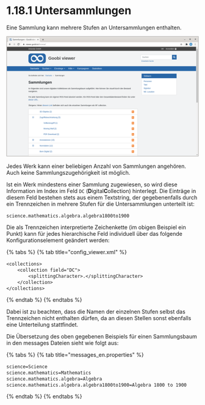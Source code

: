 # 1.18.1 Untersammlungen

Eine Sammlung kann mehrere Stufen an Untersammlungen enthalten.

![Sammlungen](../../../.gitbook/assets/conf_1.18.1.png)

Jedes Werk kann einer beliebigen Anzahl von Sammlungen angehören. Auch keine Sammlungszugehörigkeit ist möglich.

Ist ein Werk mindestens einer Sammlung zugewiesen, so wird diese Information im Index im Feld `DC` \(**D**igital**C**ollection\) hinterlegt. Die Einträge in diesem Feld bestehen stets aus einem Textstring, der gegebenenfalls durch ein Trennzeichen in mehrere Stufen für die Untersammlungen unterteilt ist:

```text
science.mathematics.algebra.algebra1800to1900
```

Die als Trennzeichen interpretierte Zeichenkette \(im obigen Beispiel ein Punkt\) kann für jedes hierarchische Feld individuell über das folgende Konfigurationselement geändert werden:

{% tabs %}
{% tab title="config\_viewer.xml" %}
```markup
<collections>
    <collection field="DC">
        <splittingCharacter>.</splittingCharacter>
    </collection>
</collections>
```
{% endtab %}
{% endtabs %}

Dabei ist zu beachten, dass die Namen der einzelnen Stufen selbst das Trennzeichen nicht enthalten dürfen, da an diesen Stellen sonst ebenfalls eine Unterteilung stattfindet.

Die Übersetzung des oben gegebenen Beispiels für einen Sammlungsbaum in den messages Dateien sieht wie folgt aus:

{% tabs %}
{% tab title="messages\_en.properties" %}
```text
science=Science
science.mathematics=Mathematics
science.mathematics.algebra=Algebra
science.mathematics.algebra.algebra1800to1900=Algebra 1800 to 1900
```
{% endtab %}
{% endtabs %}

